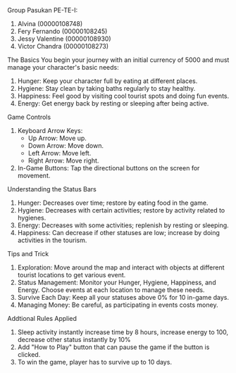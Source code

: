 Group Pasukan PE-TE-I:
1. Alvina (00000108748)
2. Fery Fernando (00000108245)
3. Jessy Valentine (00000108930)
4. Victor Chandra (00000108273)

The Basics
You begin your journey with an initial currency of 5000 and must manage your character's basic needs:
1. Hunger: Keep your character full by eating at different places.
2. Hygiene: Stay clean by taking baths regularly to stay healthy.
3. Happiness: Feel good by visiting cool tourist spots and doing fun events.
4. Energy: Get energy back by resting or sleeping after being active.

Game Controls
1. Keyboard Arrow Keys:
    -  Up Arrow: Move up.
    -  Down Arrow: Move down.
    -  Left Arrow: Move left.
    -  Right Arrow: Move right.
2. In-Game Buttons: Tap the directional buttons on the screen for movement.

Understanding the Status Bars
1. Hunger: Decreases over time; restore by eating food in the game.
2. Hygiene: Decreases with certain activities; restore by activity related to hygienes.
3. Energy: Decreases with some activities; replenish by resting or sleeping.
4. Happiness: Can decrease if other statuses are low; increase by doing activities in the tourism.

Tips and Trick
1. Exploration: Move around the map and interact with objects at different tourist locations to get various event.
2. Status Management: Monitor your Hunger, Hygiene, Happiness, and Energy. Choose events at each location to manage these needs.
3. Survive Each Day: Keep all your statuses above 0% for 10 in-game days.
4. Managing Money: Be careful, as participating in events costs money.

Addtional Rules Applied
1. Sleep activity instantly increase time by 8 hours, increase energy to 100, decrease other status instantly by 10%
2. Add "How to Play" button that can pause the game if the button is clicked.
3. To win the game, player has to survive up to 10 days.
